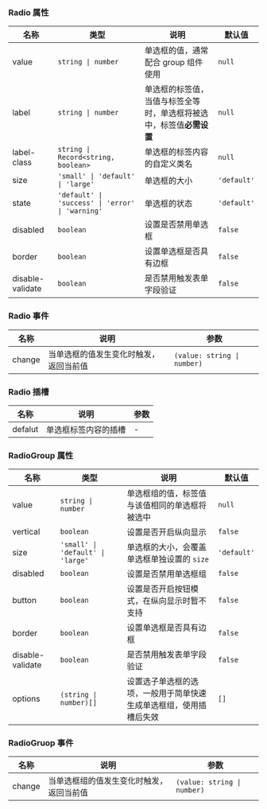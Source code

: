 ### Radio 属性

| 名称        | 类型             | 说明                                                             | 默认值    |
| ----------- | ---------------- | ---------------------------------------------------------------- | --------- |
| value       | `string \| number` | 单选框的值，通常配合 group 组件使用                              | `null`      |
| label       | `string \| number` | 单选框的标签值，当值与标签全等时，单选框将被选中，标签值**必需设置** | `null`         |
| label-class | `string \| Record<string, boolean>` | 单选框的标签内容的自定义类名                                     | `null`      |
| size        | `'small' \| 'default' \| 'large'`           | 单选框的大小               | `'default'` |
| state        | `'default' \| 'success' \| 'error' \| 'warning'`           | 单选框的状态                                   | `'default'` |
| disabled    | `boolean`          | 设置是否禁用单选框                                               | `false`     |
| border      | `boolean`          | 设置单选框是否具有边框                                           | `false`     |
| disable-validate | `boolean`                           | 是否禁用触发表单字段验证                                                         | ``false``                 |

### Radio 事件

| 名称      | 说明                                   | 参数  |
| --------- | -------------------------------------- | ----- |
| change | 当单选框的值发生变化时触发，返回当前值 | `(value: string \| number)` |

### Radio 插槽

| 名称    | 说明                 | 参数 |
| ------- | -------------------- | --- |
| defalut | 单选框标签内容的插槽 | - |

### RadioGroup 属性

| 名称     | 类型             | 说明                                               | 默认值    |
| -------- | ---------------- | -------------------------------------------------- | --------- |
| value    | `string \| number` | 单选框组的值，标签值与该值相同的单选框将被选中     | `null`      |
| vertical | `boolean`          | 设置是否开启纵向显示                               | `false`         |
| size     | `'small' \| 'default' \| 'large'`           | 单选框的大小，会覆盖单选框单独设置的 `size` | `'default'` |
| disabled | `boolean`          | 设置是否禁用单选框组                               | `false`     |
| button   | `boolean`          | 设置是否开启按钮模式，在纵向显示时暂不支持         | `false`     |
| border   | `boolean`          | 设置单选框是否具有边框                             | `false`     |
| disable-validate | `boolean`                           | 是否禁用触发表单字段验证                                                         | `false`                 |
| options | `(string \| number)[]` | 设置选子单选框的选项，一般用于简单快速生成单选框组，使用插槽后失效 | `[]` |

### RadioGruop 事件

| 名称      | 说明                                     | 参数  |
| --------- | ---------------------------------------- | ----- |
| change | 当单选框组的值发生变化时触发，返回当前值 | `(value: string \| number)` |
